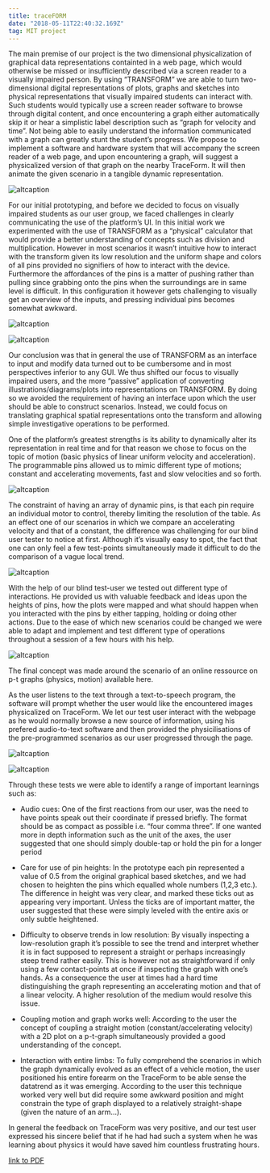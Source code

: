 ```yaml
---
title: traceFORM
date: "2018-05-11T22:40:32.169Z"
tag: MIT project
---
```



The main premise of our project is the two dimensional physicalization of graphical data representations containted in a web page, which would otherwise be missed or insufficiently described via a screen reader to a visually impaired person. By using “TRANSFORM” we are able to turn two-dimensional digital representations of plots, graphs and sketches into physical representations that visually impaired students can interact with. Such students would typically use a screen reader software to browse through digital content, and once encountering a graph either automatically skip it or hear a simplistic label description such as “graph for velocity and time”. Not being able to easily understand the information communicated with a graph can greatly stunt the student’s progress. We propose to implement a software and hardware system that will accompany the screen reader of a web page, and upon encountering a graph, will suggest a physicalized version of that graph on the nearby TraceForm. It will then animate the given scenario in a tangible dynamic representation. 

![altcaption](1.png)


For our initial prototyping, and before we decided to focus on visually impaired students as our user group, we faced challenges in clearly communicating the use of the platform’s UI. In this initial work we experimented with the use of TRANSFORM as a “physical” calculator that would provide a better understanding of concepts such as division and multiplication. However in most scenarios it wasn’t intuitive how to interact with the transform given its low resolution and the uniform shape and colors of all pins provided no signifiers of how to interact with the device.  Furthermore the affordances of the pins is a matter of pushing rather than pulling since grabbing onto the pins when the surroundings are in same level is difficult. In this configuration it however gets challenging to visually get an overview of the inputs, and pressing individual pins becomes somewhat awkward.

![altcaption](2.png)

![altcaption](3.png)

Our conclusion was that in general the use of TRANSFORM as an interface to input and modify data turned out to be cumbersome and in most perspectives inferior to any GUI. We thus shifted our focus to visually impaired users, and the more “passive” application of converting illustrations/diagrams/plots into representations on TRANSFORM. By doing so we avoided the requirement of having an interface upon which the user should be able to construct scenarios. Instead, we could focus on translating graphical spatial representations onto the transform and allowing simple investigative operations to be performed.

One of the platform’s greatest strengths is its ability to dynamically alter its representation in real time and for that reason we chose to focus on the topic of motion (basic physics of linear uniform velocity and acceleration). The programmable pins allowed us to mimic different type of motions; constant and accelerating movements, fast and slow velocities and so forth. 

![altcaption](4.png)


The constraint of having an array of dynamic pins, is that each pin require an individual motor to control, thereby limiting the resolution of the table. As an effect one of our scenarios in which we compare an accelerating velocity and that of a constant, the difference was challenging for our blind user tester to notice at first. Although it’s visually easy to spot, the fact that one can only feel a few test-points simultaneously made it difficult to do the comparison of a vague local trend.  

![altcaption](5.png)


With the help of our blind test-user we tested out different type of interactions. He provided us with valuable feedback and ideas upon the heights of pins, how the plots were mapped and what should happen when you interacted with the pins by either tapping, holding or doing other actions. Due to the ease of which new scenarios could be changed we were able to adapt and implement and test different type of operations throughout a session of a few hours with his help.

![altcaption](6.png)

The final concept was made around the scenario of an online ressource on p-t graphs (physics, motion) available here.

As the user listens to the text through a text-to-speech program, the software will prompt whether the user would like the encountered images physicalized on TraceForm. We let our test user interact with the webpage as he would normally browse a new source of information, using his prefered audio-to-text software and then provided the physicilisations of the pre-programmed scenarios as our user progressed through the page.

![altcaption](7.png)

![altcaption](8.png)


Through these tests we were able to identify a range of important learnings such as:

- Audio cues: One of the first reactions from our user, was the need to have points speak out their coordinate if pressed briefly. The format should be as compact as possible i.e. “four comma three”. If one wanted more in depth information such as the unit of the axes, the user suggested that one should simply double-tap or hold the pin for a longer period

- Care for use of pin heights: In the prototype each pin represented a value of 0.5 from the original graphical based sketches, and we had chosen to heighten the pins which equalled whole numbers (1,2,3 etc.). The difference in height was very clear, and marked these ticks out as appearing very important. Unless the ticks are of important matter, the user suggested that these were simply leveled with the entire axis or only subtle heightened.

- Difficulty to observe trends in low resolution: By visually inspecting a low-resolution graph it’s possible to see the trend and interpret whether it is in fact supposed to represent a straight or perhaps increasingly steep trend rather easily. This is however not as straightforward if only using a few contact-points at once if inspecting the graph with one’s hands. As a consequence the user at times had a hard time distinguishing the graph representing an accelerating motion and that of a linear velocity. A higher resolution of the medium would resolve this issue.

- Coupling motion and graph works well: According to the user the concept of coupling a straight motion (constant/accelerating velocity) with a 2D plot on a p-t-graph simultaneously provided a good understanding of the concept.

- Interaction with entire limbs: To fully comprehend the scenarios in which the graph dynamically evolved as an effect of a vehicle motion, the user positioned his entire forearm on the TraceForm to be able sense the datatrend as it was emerging. According to the user this technique worked very well but did require some awkward position and might constrain the type of graph displayed to a relatively straight-shape (given the nature of an arm…).

In general the feedback on TraceForm was very positive, and our test user expressed his sincere belief that if he had had such a system when he was learning about physics it would have saved him countless frustrating hours.


<a href="https://www.dropbox.com/s/pgawspwgxi8huta/TraceFORM.pdf?dl=1">link to PDF</a>
